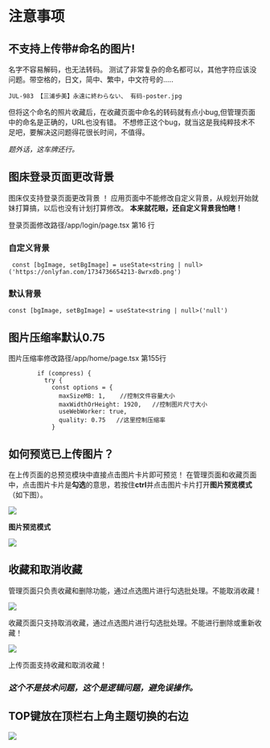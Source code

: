 # 注意事项

## 不支持上传带#命名的图片!
名字不容易解码，也无法转码。
测试了非常复杂的命名都可以，其他字符应该没问题。带空格的，日文，简中、繁中，中文符号的.....

`JUL-983 【三浦歩美】永遠に終わらない、 有码-poster.jpg`

但将这个命名的照片收藏后，在收藏页面中命名的转码就有点小bug,但管理页面中的命名是正确的，URL也没有错。
不想修正这个bug，就当这是我纯粹技术不足吧，要解决这问题得花很长时间，不值得。

_题外话，这车牌还行。_

##  图床登录页面更改背景
 图床仅支持登录页面更改背景 ！
应用页面中不能修改自定义背景，从规划开始就妹打算搞，以后也没有计划打算修改。
 **本来就花眼，还自定义背景我怕瞎！**

登录页面修改路径/app/login/page.tsx 第16 行

 ### 自定义背景 
` const [bgImage, setBgImage] = useState<string | null>('https://onlyfan.com/1734736654213-8wrxdb.png')`
 ### 默认背景 
`const [bgImage, setBgImage] = useState<string | null>('null')`


## 图片压缩率默认0.75
图片压缩率修改路径/app/home/page.tsx 第155行
```
        if (compress) {
          try {
            const options = {
              maxSizeMB: 1,    //控制文件容量大小
              maxWidthOrHeight: 1920,   //控制图片尺寸大小
              useWebWorker: true,
              quality: 0.75   //这里控制压缩率
            }

```

## 如何预览已上传图片？
在上传页面的总预览模块中直接点击图片卡片即可预览！
在管理页面和收藏页面中，点击图片卡片是**勾选**的意思，若按住**ctrl**并点击图片卡片打开**图片预览模式**（如下图）。


![](https://img.erpweb.eu.org/imgs/2025/01/39b9adab30453e2e.png)

**图片预览模式**

![](https://img.erpweb.eu.org/imgs/2025/01/8c96422b69c47431.png)

## 收藏和取消收藏
管理页面只负责收藏和删除功能，通过点选图片进行勾选批处理。不能取消收藏！

![](https://img.erpweb.eu.org/imgs/2025/01/be6e2ca3a915c089.png)

收藏页面只支持取消收藏，通过点选图片进行勾选批处理。不能进行删除或重新收藏！

![](https://img.erpweb.eu.org/imgs/2025/01/2ef14a022287f56e.png)

上传页面支持收藏和取消收藏！
### _这个不是技术问题，这个是逻辑问题，避免误操作。_


## TOP键放在顶栏右上角主题切换的右边

![](https://img.erpweb.eu.org/imgs/2025/01/9d391ffed47854d9.png)
